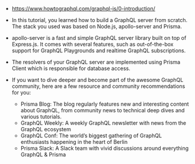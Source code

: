- https://www.howtographql.com/graphql-js/0-introduction/
- In this tutorial, you learned how to build a GraphQL server from scratch. The stack you used was based on Node.js, apollo-server and Prisma.

- apollo-server is a fast and simple GraphQL server library built on top of Express.js. It comes with several features, such as out-of-the-box support for GraphQL Playgrounds and realtime GraphQL subscriptions.

- The resolvers of your GraphQL server are implemented using Prisma Client which is responsible for database access.

- If you want to dive deeper and become part of the awesome GraphQL community, here are a few resource and community recommendations for you:
    - Prisma Blog: The blog regularly features new and interesting content about GraphQL, from community news to technical deep dives and various tutorials.
    - GraphQL Weekly: A weekly GraphQL newsletter with news from the GraphQL ecosystem
    - GraphQL Conf: The world’s biggest gathering of GraphQL enthusiasts happening in the heart of Berlin
    - Prisma Slack: A Slack team with vivid discussions around everything GraphQL & Prisma